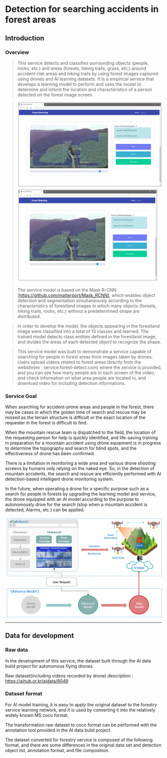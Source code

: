 # Detection for searching accidents in forest areas

## Introduction

### Overview

> This service detects and classifies surrounding objects (people, rocks, etc.) and areas (forests, hiking trails, grass, etc.) around accident-risk areas and hiking trails by using forest images captured using drones and AI learning datasets. It is a empirical service that develops a learning model to perform and uses the model to determine and inform the location and characteristics of a person detected on the forest image screen.

> ![Instance Segmentation Sample](resource/i_web-service.png)
<img src="/resource/i_web-service.png" width="450px" height="300px" title="px(픽셀) 크기 설정" alt="web-service"></img><br/>

> The service model is based on the Mask R-CNN [https://github.com/matterport/Mask_RCNN], which enables object detection and segmentation simultaneously according to the characteristics of forestland images in which many objects (forests, hiking trails, rocks, etc.) without a predetermined shape are distributed.

> In order to develop the model, the objects appearing in the forestland image were classified into a total of 13 classes and learned. The trained model detects class entities defined in the forestland image, and divides the areas of each detected object to recognize the shape.

> This service model was built to demonstrate a service capable of searching for people in forest areas from images taken by drones. Users upload videos related to forest areas directly from the website(ex : service.forest-detect.com) where the service is provided, and you can see how many people are in each screen of the video, and check information on what area people are located in, and download video for including detection informations.


### Service Goal

When searching for accident-prone areas and people in the forest, there may be cases in which the golden time of search and rescue may be missed as the terrain structure is difficult or the exact location of the requester in the forest is difficult to find.

When the mountain rescue team is dispatched to the field, the location of the requesting person for help is quickly identified, and life-saving training in preparation for a mountain accident using drone equipment is in progress to determine the topography and search for blind spots, and the effectiveness of drone has been confirmed.

There is a limitation in monitoring a wide area and various drone shooting screens by humans only relying on the naked eye. So, in the detection of mountain accidents, the search and rescue are efficiently performed with AI detection-based intelligent drone monitoring system. 

In the future, when operating a drone for a specific purpose such as a search for people in forests by upgrading the learning model and service, the drone equipped with an AI model according to the purpose to autonomously drive for the search (stop when a mountain accident is detected, Alarms, etc.) can be applied.

![](resource/i_in-future.png)

- - -
## Data for development

### Raw data
In the development of this service, the dataset built through the AI data bulid project for autonomous flying drones.

Raw dataset(including videos recorded by drone) description : https://aihub.or.kr/aidata/8049


### Dataset format
For AI model training, it is easy to apply the original dataset to the forestry service learning network, and it is used by converting it into the relatively widely known MS coco format.

The transformation raw dataset to coco format can be performed with the annotation tool provided in the AI data bulid project.

The dataset converted for forestry service is composed of the following format, and there are some differences in the original data set and detection object list, annotation format, and file composition.


